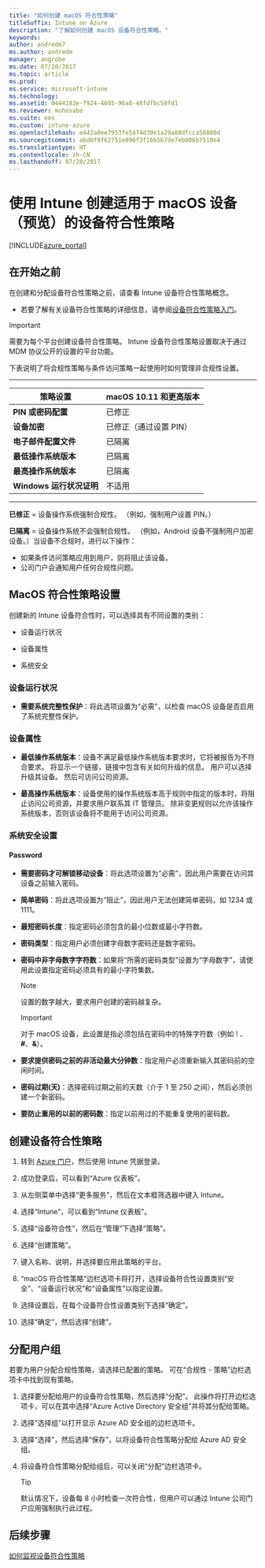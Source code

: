 ```yaml
---
title: "如何创建 macOS 符合性策略"
titleSuffix: Intune on Azure
description: "了解如何创建 macOS 设备符合性策略。"
keywords: 
author: andredm7
ms.author: andredm
manager: angrobe
ms.date: 07/20/2017
ms.topic: article
ms.prod: 
ms.service: microsoft-intune
ms.technology: 
ms.assetid: 0444183e-f924-4605-96a8-48fdfbc58fd1
ms.reviewer: muhosabe
ms.suite: ems
ms.custom: intune-azure
ms.openlocfilehash: e442a0ee7953fe5474d39e1a29a88dfcca58800d
ms.sourcegitcommit: abd8f9f62751e098f3f16b5b7de7eb006b7510e4
ms.translationtype: HT
ms.contentlocale: zh-CN
ms.lasthandoff: 07/20/2017
---
```

# <a name="create-a-device-compliance-policy-for-macos-devices-preview-with-intune"></a>使用 Intune 创建适用于 macOS 设备（预览）的设备符合性策略


[!INCLUDE[azure_portal](./includes/azure_portal.md)]

## <a name="before-you-begin"></a>在开始之前

在创建和分配设备符合性策略之前，请查看 Intune 设备符合性策略概念。

- 若要了解有关设备符合性策略的详细信息，请参阅[设备符合性策略入门](device-compliance.md)。

> [!IMPORTANT]
> 需要为每个平台创建设备符合性策略。 Intune 设备符合性策略设置取决于通过 MDM 协议公开的设置的平台功能。

下表说明了将合规性策略与条件访问策略一起使用时如何管理非合规性设置。

-------------------------------


| **策略设置** | **macOS 10.11 和更高版本** |
| --- | --- |
| **PIN 或密码配置** | 已修正 |   
| **设备加密** | 已修正（通过设置 PIN） |
| **电子邮件配置文件** | 已隔离 |
|**最低操作系统版本** | 已隔离 |
| **最高操作系统版本** | 已隔离 |  
| **Windows 运行状况证明** | 不适用 |  
----------------------------


**已修正** = 设备操作系统强制合规性。 （例如，强制用户设置 PIN。）

**已隔离** = 设备操作系统不会强制合规性。 （例如，Android 设备不强制用户加密设备。）当设备不合规时，进行以下操作：

- 如果条件访问策略应用到用户，则将阻止该设备。
- 公司门户会通知用户任何合规性问题。

## <a name="macos-compliance-policy-settings"></a>MacOS 符合性策略设置

创建新的 Intune 设备符合性时，可以选择具有不同设置的类别：

- 设备运行状况

- 设备属性

- 系统安全

### <a name="device-health"></a>设备运行状况

- **需要系统完整性保护**：将此选项设置为“必需”，以检查 macOS 设备是否启用了系统完整性保护。

### <a name="device-properties"></a>设备属性

- **最低操作系统版本**：设备不满足最低操作系统版本要求时，它将被报告为不符合要求。 将显示一个链接，链接中包含有关如何升级的信息。 用户可以选择升级其设备。 然后可访问公司资源。

- **最高操作系统版本**：设备使用的操作系统版本高于规则中指定的版本时，将阻止访问公司资源，并要求用户联系其 IT 管理员。 除非变更规则以允许该操作系统版本，否则该设备将不能用于访问公司资源。

### <a name="system-security-settings"></a>系统安全设置

#### <a name="password"></a>Password

- **需要密码才可解锁移动设备**：将此选项设置为“必需”，因此用户需要在访问其设备之前输入密码。

- **简单密码**：将此选项设置为“阻止”，因此用户无法创建简单密码，如 1234 或 1111。

- **最短密码长度**：指定密码必须包含的最小位数或最小字符数。

- **密码类型**：指定用户必须创建字母数字密码还是数字密码。

- **密码中非字母数字字符数**：如果将“所需的密码类型”设置为“字母数字”，请使用此设置指定密码必须具有的最小字符集数。 

    > [!NOTE]
    > 设置的数字越大，要求用户创建的密码越复杂。

    > [!IMPORTANT]
    > 对于 macOS 设备，此设置是指必须包括在密码中的特殊字符数（例如 ! 、**#**、**&amp;**）。

- **要求提供密码之前的非活动最大分钟数**：指定用户必须重新输入其密码前的空闲时间。

- **密码过期(天)**：选择密码过期之前的天数（介于 1 至 250 之间），然后必须创建一个新密码。

- **要防止重用的以前的密码数**：指定以前用过的不能重复使用的密码数。

## <a name="to-create-a-device-compliance-policy"></a>创建设备符合性策略

1. 转到 [Azure 门户](https://portal.azure.com)，然后使用 Intune 凭据登录。

2. 成功登录后，可以看到“Azure 仪表板”。

3. 从左侧菜单中选择“更多服务”，然后在文本框筛选器中键入 Intune。

4. 选择“Intune”，可以看到“Intune 仪表板”。

5. 选择“设备符合性”，然后在“管理”下选择“策略”。

6. 选择“创建策略”。

7. 键入名称、说明，并选择要应用此策略的平台。

8. “macOS 符合性策略”边栏选项卡将打开，选择设备符合性设置类别“安全”、“设备运行状况”和“设备属性”以指定设置。

10. 选择设置后，在每个设备符合性设置类别下选择“确定”。

11. 选择“确定”，然后选择“创建”。

## <a name="assign-user-groups"></a>分配用户组

若要为用户分配合规性策略，请选择已配置的策略。 可在“合规性 - 策略”边栏选项卡中找到现有策略。

1. 选择要分配给用户的设备符合性策略，然后选择“分配”。 此操作将打开边栏选项卡，可以在其中选择“Azure Active Directory 安全组”并将其分配给策略。

2. 选择“选择组”以打开显示 Azure AD 安全组的边栏选项卡。

3. 选择“选择”，然后选择“保存”，以将设备符合性策略分配给 Azure AD 安全组。

4. 将设备符合性策略分配给组后，可以关闭“分配”边栏选项卡。

    > [!TIP]
    > 默认情况下，设备每 8 小时检查一次符合性，但用户可以通过 Intune 公司门户应用强制执行此过程。

## <a name="next-steps"></a>后续步骤

[如何监视设备符合性策略](compliance-policy-monitor.md)
